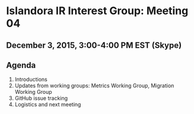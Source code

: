 # Islandora IR Interest Group: Meeting 04
## December 3, 2015, 3:00-4:00 PM EST (Skype)

## Agenda
1. Introductions
2. Updates from working groups: Metrics Working Group, Migration Working Group
3. GitHub issue tracking 
4. Logistics and next meeting
